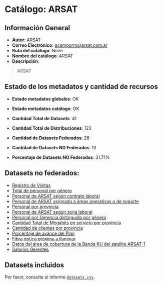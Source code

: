 
# Catálogo: ARSAT

## Información General

- **Autor**: ARSAT
- **Correo Electrónico**: gcamporro@arsat.com.ar
- **Ruta del catálogo**: None
- **Nombre del catálogo**: ARSAT
- **Descripción**:

> ARSAT

## Estado de los metadatos y cantidad de recursos

- **Estado metadatos globales**: OK
- **Estado metadatos catálogo**: OK
- **Cantidad Total de Datasets**: 41
- **Cantidad Total de Distribuciones**: 123

- **Cantidad de Datasets Federados**: 28
- **Cantidad de Datasets NO Federados**: 13
- **Porcentaje de Datasets NO Federados**: 31.71%

## Datasets no federados:

- [Registro de Visitas](http://datos.arsat.com.ar/dataviews/239722/registro-de-visitas/)
- [Total de personal por género](http://datos.arsat.com.ar/dataviews/238093/total-de-personal-por-genero/)
- [Personal de ARSAT según contrato laboral](http://datos.arsat.com.ar/dataviews/238095/personal-de-arsat-segun-contrato-laboral/)
- [Personal de ARSAT asignado a áreas operativas o de soporte](http://datos.arsat.com.ar/dataviews/238097/personal-de-arsat-asignado-a-areas-operativas-o-de-soporte/)
- [Personal por provincia](http://datos.arsat.com.ar/dataviews/238092/personal-por-provincia/)
- [Personal de ARSAT según zona laboral](http://datos.arsat.com.ar/dataviews/238096/personal-de-arsat-segun-zona-laboral/)
- [Personal por Gerencia distinguido por género](http://datos.arsat.com.ar/dataviews/238113/personal-por-gerencia-distinguido-por-genero/)
- [Cantidad Total de Megabits en servicio por provincia](http://datos.arsat.com.ar/dataviews/235847/cantidad-total-de-megabits-en-servicio-por-provincia/)
- [Cantidad de clientes por provincia](http://datos.arsat.com.ar/dataviews/238996/cantidad-de-clientes-por-provincia/)
- [Porcentaje de avance del Plan](http://datos.arsat.com.ar/dataviews/237190/porcentaje-de-avance-del-plan/)
- [Fibra óptica próxima a iluminar](http://datos.arsat.com.ar/dataviews/238753/fibra-optica-proxima-a-iluminar/)
- [Datos del área de cobertura de la Banda KU del satélite ARSAT-1](http://datos.arsat.com.ar/dataviews/236042/datos-del-area-de-cobertura-de-la-banda-ku-del-satelite-arsat-1/)
- [Salarios Gerentes](http://datos.arsat.com.ar/dataviews/238792/salarios-gerentes/)

## Datasets incluidos

Por favor, consulte el informe [`datasets.csv`](datasets.csv).
